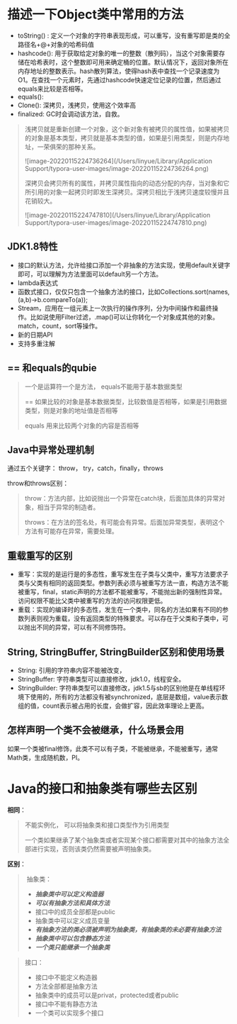# 描述一下Object类中常用的方法

* toString() : 定义一个对象的字符串表现形成，可以重写，没有重写即是类的全路径名+@+对象的哈希码值
* hashcode():   用于获取给定对象的唯一的整数（散列码），当这个对象需要存储在哈希表时，这个整数即可用来确定桶的位置。默认情况下，返回对象所在内存地址的整数表示。hash散列算法，使得hash表中查找一个记录速度为O1。在查找一个元素时，先通过hashcode快速定位记录的位置，然后通过equals来比较是否相等。
* equals():  
* Clone(): 深拷贝，浅拷贝，使用这个效率高
* finalized: GC时会调动该方法，自救。

> 浅拷贝就是重新创建一个对象，这个新对象有被拷贝的属性值，如果被拷贝的对象是基本类型，拷贝就是基本类型的值，如果是引用类型，则是内存地址，一荣俱荣的那种关系。
>
> ![image-20220115224736264](/Users/linyue/Library/Application Support/typora-user-images/image-20220115224736264.png)
>
> 深拷贝会拷贝所有的属性，并拷贝属性指向的动态分配的内存，当对象和它所引用的对象一起拷贝时即发生深拷贝。深拷贝相比于浅拷贝速度较慢并且花销较大。
>
> ![image-20220115224747810](/Users/linyue/Library/Application Support/typora-user-images/image-20220115224747810.png)



## JDK1.8特性

* 接口的默认方法，允许给接口添加一个非抽象的方法实现，使用default关键字即可，可以理解为方法里面可以default另一个方法。
* lambda表达式
* 函数式接口，仅仅只包含一个抽象方法的接口，比如Collections.sort(names,(a,b)->b.compareTo(a));
*  Stream，应用在一组元素上一次执行的操作序列，分为中间操作和最终操作。比如说使用Filter过滤，.map()可以让你转化一个对象成其他的对象。match，count，sort等操作。
* 新的日期API
* 支持多重注解

## == 和equals的qubie

> 一个是运算符一个是方法， equals不能用于基本数据类型
>
> == 如果比较的对象是基本数据类型，比较数值是否相等，如果是引用数据类型，则是对象的地址值是否相等
>
> equals 用来比较两个对象的内容是否相等





## Java中异常处理机制

通过五个关键字： throw， try，catch，finally，throws

throw和throws区别：

> throw：方法内部，比如说抛出一个异常在catch块，后面加具体的异常对象，相当于异常的制造者。
>
> throws：在方法的签名处，有可能会有异常。后面加异常类型，表明这个方法有可能存在异常，需要处理。





## 重载重写的区别

* 重写：实现的是运行是的多态性，重写发生在子类与父类中，重写方法要求子类与父类有相同的返回类型。参数列表必须与被重写方法一直，构造方法不能被重写，final，static声明的方法都不能被重写，不能抛出新的强制性异常。访问权限不能比父类中被重写的方法的访问权限更低。
* 重载：实现的编译时的多态性，发生在一个类中，同名的方法如果有不同的参数列表则视为重载，没有返回类型的特殊要求。可以存在于父类和子类中，可以抛出不同的异常，可以有不同修饰符。





## String, StringBuffer, StringBuilder区别和使用场景

* String: 引用的字符串内容不能被改变，
* StringBuffer: 字符串类型可以直接修改，jdk1.0，线程安全。
* StringBuilder: 字符串类型可以直接修改，jdk1.5与sb的区别他是在单线程环境下使用的，所有的方法都没有被synchronized，底层是数组，value表示数组的值，count表示被占用的长度，会做扩容，因此效率理论上更高。



## 怎样声明一个类不会被继承，什么场景会用

如果一个类被final修饰，此类不可以有子类，不能被继承，不能被重写，通常Math类，生成随机数，PI。



#  Java的接口和抽象类有哪些去区别

**相同**：

> 不能实例化， 可以将抽象类和接口类型作为引用类型
>
> 一个类如果继承了某个抽象类或者实现某个接口都需要对其中的抽象方法全部进行实现，否则该类仍然需要被声明抽象类。

**区别**：

> ​		抽象类：
>
> *  ***抽象类中可以定义构造器***
> * ***可以有抽象方法和具体方法***
> * 接口中的成员全部都是public
> * 抽象类中可以定义成员变量
> * ***有抽象方法的类必须被声明为抽象类，有抽象类的未必要有抽象方法***
> * ***抽象类中可以包含静态方法***
> * ***一个类只能继承一个抽象类***



> 接口：
>
> * 接口中不能定义构造器
> * 方法全部都是抽象方法
> * 抽象类中的成员可以是privat，protected或者public
> * 接口中不能有静态方法
> * 一个类可以实现多个接口





